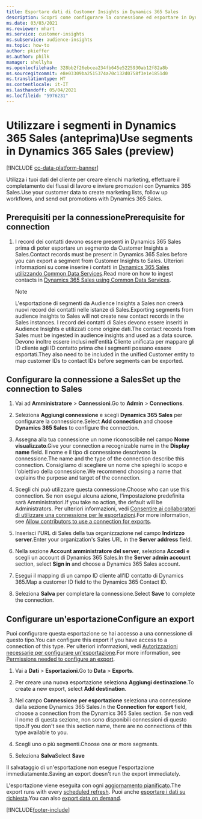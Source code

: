 ```yaml
---
title: Esportare dati di Customer Insights in Dynamics 365 Sales
description: Scopri come configurare la connessione ed esportare in Dynamics 365 Sales.
ms.date: 03/03/2021
ms.reviewer: mhart
ms.service: customer-insights
ms.subservice: audience-insights
ms.topic: how-to
author: pkieffer
ms.author: philk
manager: shellyha
ms.openlocfilehash: 328bb2f26ebcea234fb645e5225930ab12f82a8b
ms.sourcegitcommit: e8e03309ba2515374a70c132d0758f3e1e1851d0
ms.translationtype: HT
ms.contentlocale: it-IT
ms.lasthandoff: 05/04/2021
ms.locfileid: "5976231"
---
```

# <a name="use-segments-in-dynamics-365-sales-preview"></a><span data-ttu-id="a69a7-103">Utilizzare i segmenti in Dynamics 365 Sales (anteprima)</span><span class="sxs-lookup"><span data-stu-id="a69a7-103">Use segments in Dynamics 365 Sales (preview)</span></span>

[!INCLUDE [cc-data-platform-banner](../includes/cc-data-platform-banner.md)]

<span data-ttu-id="a69a7-104">Utilizza i tuoi dati del cliente per creare elenchi marketing, effettuare il completamento dei flussi di lavoro e inviare promozioni con Dynamics 365 Sales.</span><span class="sxs-lookup"><span data-stu-id="a69a7-104">Use your customer data to create marketing lists, follow up workflows, and send out promotions with Dynamics 365 Sales.</span></span>

## <a name="prerequisite-for-connection"></a><span data-ttu-id="a69a7-105">Prerequisiti per la connessione</span><span class="sxs-lookup"><span data-stu-id="a69a7-105">Prerequisite for connection</span></span>

1. <span data-ttu-id="a69a7-106">I record dei contatti devono essere presenti in Dynamics 365 Sales prima di poter esportare un segmento da Customer Insights a Sales.</span><span class="sxs-lookup"><span data-stu-id="a69a7-106">Contact records must be present in Dynamics 365 Sales before you can export a segment from Customer Insights to Sales.</span></span> <span data-ttu-id="a69a7-107">Ulteriori informazioni su come inserire i contatti in [Dynamics 365 Sales utilizzando Common Data Services](connect-power-query.md).</span><span class="sxs-lookup"><span data-stu-id="a69a7-107">Read more on how to ingest contacts in [Dynamics 365 Sales using Common Data Services](connect-power-query.md).</span></span>

   > [!NOTE]
   > <span data-ttu-id="a69a7-108">L'esportazione di segmenti da Audience Insights a Sales non creerà nuovi record dei contatti nelle istanze di Sales.</span><span class="sxs-lookup"><span data-stu-id="a69a7-108">Exporting segments from audience insights to Sales will not create new contact records in the Sales instances.</span></span> <span data-ttu-id="a69a7-109">I record dei contatti di Sales devono essere inseriti in Audience Insights e utilizzati come origine dati.</span><span class="sxs-lookup"><span data-stu-id="a69a7-109">The contact records from Sales must be ingested in audience insights and used as a data source.</span></span> <span data-ttu-id="a69a7-110">Devono inoltre essere inclusi nell'entità Cliente unificata per mappare gli ID cliente agli ID contatto prima che i segmenti possano essere esportati.</span><span class="sxs-lookup"><span data-stu-id="a69a7-110">They also need to be included in the unified Customer entity to map customer IDs to contact IDs before segments can be exported.</span></span>

## <a name="set-up-the-connection-to-sales"></a><span data-ttu-id="a69a7-111">Configurare la connessione a Sales</span><span class="sxs-lookup"><span data-stu-id="a69a7-111">Set up the connection to Sales</span></span>

1. <span data-ttu-id="a69a7-112">Vai ad **Amministratore** > **Connessioni**.</span><span class="sxs-lookup"><span data-stu-id="a69a7-112">Go to **Admin** > **Connections**.</span></span>

1. <span data-ttu-id="a69a7-113">Seleziona **Aggiungi connessione** e scegli **Dynamics 365 Sales** per configurare la connessione.</span><span class="sxs-lookup"><span data-stu-id="a69a7-113">Select **Add connection** and choose **Dynamics 365 Sales** to configure the connection.</span></span>

1. <span data-ttu-id="a69a7-114">Assegna alla tua connessione un nome riconoscibile nel campo **Nome visualizzato**.</span><span class="sxs-lookup"><span data-stu-id="a69a7-114">Give your connection a recognizable name in the **Display name** field.</span></span> <span data-ttu-id="a69a7-115">Il nome e il tipo di connessione descrivono la connessione.</span><span class="sxs-lookup"><span data-stu-id="a69a7-115">The name and the type of the connection describe this connection.</span></span> <span data-ttu-id="a69a7-116">Consigliamo di scegliere un nome che spieghi lo scopo e l'obiettivo della connessione.</span><span class="sxs-lookup"><span data-stu-id="a69a7-116">We recommend choosing a name that explains the purpose and target of the connection.</span></span>

1. <span data-ttu-id="a69a7-117">Scegli chi può utilizzare questa connessione.</span><span class="sxs-lookup"><span data-stu-id="a69a7-117">Choose who can use this connection.</span></span> <span data-ttu-id="a69a7-118">Se non esegui alcuna azione, l'impostazione predefinita sarà Amministratori.</span><span class="sxs-lookup"><span data-stu-id="a69a7-118">If you take no action, the default will be Administrators.</span></span> <span data-ttu-id="a69a7-119">Per ulteriori informazioni, vedi [Consentire ai collaboratori di utilizzare una connessione per le esportazioni](connections.md#allow-contributors-to-use-a-connection-for-exports).</span><span class="sxs-lookup"><span data-stu-id="a69a7-119">For more information, see [Allow contributors to use a connection for exports](connections.md#allow-contributors-to-use-a-connection-for-exports).</span></span>

1. <span data-ttu-id="a69a7-120">Inserisci l'URL di Sales della tua organizzazione nel campo **Indirizzo server**.</span><span class="sxs-lookup"><span data-stu-id="a69a7-120">Enter your organization's Sales URL in the **Server address** field.</span></span>

1. <span data-ttu-id="a69a7-121">Nella sezione **Account amministratore del server**, seleziona **Accedi** e scegli un account di Dynamics 365 Sales.</span><span class="sxs-lookup"><span data-stu-id="a69a7-121">In the **Server admin account** section, select **Sign in** and choose a Dynamics 365 Sales account.</span></span>

1. <span data-ttu-id="a69a7-122">Esegui il mapping di un campo ID cliente all'ID contatto di Dynamics 365.</span><span class="sxs-lookup"><span data-stu-id="a69a7-122">Map a customer ID field to the Dynamics 365 Contact ID.</span></span>

1. <span data-ttu-id="a69a7-123">Seleziona **Salva** per completare la connessione.</span><span class="sxs-lookup"><span data-stu-id="a69a7-123">Select **Save** to complete the connection.</span></span> 

## <a name="configure-an-export"></a><span data-ttu-id="a69a7-124">Configurare un'esportazione</span><span class="sxs-lookup"><span data-stu-id="a69a7-124">Configure an export</span></span>

<span data-ttu-id="a69a7-125">Puoi configurare questa esportazione se hai accesso a una connessione di questo tipo.</span><span class="sxs-lookup"><span data-stu-id="a69a7-125">You can configure this export if you have access to a connection of this type.</span></span> <span data-ttu-id="a69a7-126">Per ulteriori informazioni, vedi [Autorizzazioni necessarie per configurare un'esportazione](export-destinations.md#set-up-a-new-export).</span><span class="sxs-lookup"><span data-stu-id="a69a7-126">For more information, see [Permissions needed to configure an export](export-destinations.md#set-up-a-new-export).</span></span>

1. <span data-ttu-id="a69a7-127">Vai a **Dati** > **Esportazioni**.</span><span class="sxs-lookup"><span data-stu-id="a69a7-127">Go to **Data** > **Exports**.</span></span>

1. <span data-ttu-id="a69a7-128">Per creare una nuova esportazione seleziona **Aggiungi destinazione**.</span><span class="sxs-lookup"><span data-stu-id="a69a7-128">To create a new export, select **Add destination**.</span></span>

1. <span data-ttu-id="a69a7-129">Nel campo **Connessione per esportazione** seleziona una connessione dalla sezione Dynamics 365 Sales.</span><span class="sxs-lookup"><span data-stu-id="a69a7-129">In the **Connection for export** field, choose a connection from the Dynamics 365 Sales section.</span></span> <span data-ttu-id="a69a7-130">Se non vedi il nome di questa sezione, non sono disponibili connessioni di questo tipo.</span><span class="sxs-lookup"><span data-stu-id="a69a7-130">If you don't see this section name, there are no connections of this type available to you.</span></span>

1. <span data-ttu-id="a69a7-131">Scegli uno o più segmenti.</span><span class="sxs-lookup"><span data-stu-id="a69a7-131">Choose one or more segments.</span></span>

1. <span data-ttu-id="a69a7-132">Seleziona **Salva**</span><span class="sxs-lookup"><span data-stu-id="a69a7-132">Select **Save**</span></span>

<span data-ttu-id="a69a7-133">Il salvataggio di un'esportazione non esegue l'esportazione immediatamente.</span><span class="sxs-lookup"><span data-stu-id="a69a7-133">Saving an export doesn't run the export immediately.</span></span>

<span data-ttu-id="a69a7-134">L'esportazione viene eseguita con ogni [aggiornamento pianificato](system.md#schedule-tab).</span><span class="sxs-lookup"><span data-stu-id="a69a7-134">The export runs with every [scheduled refresh](system.md#schedule-tab).</span></span> <span data-ttu-id="a69a7-135">Puoi anche [esportare i dati su richiesta](export-destinations.md#run-exports-on-demand).</span><span class="sxs-lookup"><span data-stu-id="a69a7-135">You can also [export data on demand](export-destinations.md#run-exports-on-demand).</span></span> 

[!INCLUDE[footer-include](../includes/footer-banner.md)]

